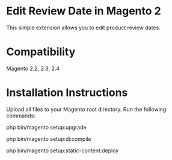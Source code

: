 # Edit Review Date in Magento 2
This simple extension allows you to edit product review dates.

# Compatibility
Magento 2.2, 2.3, 2.4

# Installation Instructions
Upload all files to your Magento root directory. Run the following commands:

php bin/magento setup:upgrade

php bin/magento setup:di:compile

php bin/magento setup:static-content:deploy

